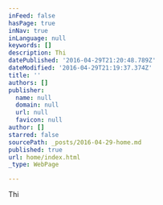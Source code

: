 ```yaml
---
inFeed: false
hasPage: true
inNav: true
inLanguage: null
keywords: []
description: Thi
datePublished: '2016-04-29T21:20:48.789Z'
dateModified: '2016-04-29T21:19:37.374Z'
title: ''
authors: []
publisher:
  name: null
  domain: null
  url: null
  favicon: null
author: []
starred: false
sourcePath: _posts/2016-04-29-home.md
published: true
url: home/index.html
_type: WebPage

---
```

Thi